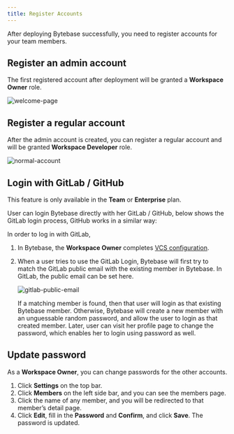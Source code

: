 ```yaml
---
title: Register Accounts
---
```


After deploying Bytebase successfully, you need to register accounts for your team members.

## Register an admin account

The first registered account after deployment will be granted a **Workspace Owner** role.

![welcome-page](/docs/get-started/configure-workspace/register-accounts/welcome-page.webp)

## **Register a regular account**

After the admin account is created, you can register a regular account and will be granted **Workspace Developer** role.

![normal-account](/docs/get-started/configure-workspace/register-accounts/normal-account.webp)

## Login with GitLab / GitHub

<hint-block type="info">

This feature is only available in the **Team** or **Enterprise** plan.

</hint-block>

User can login Bytebase directly with her GitLab / GitHub, below shows the GitLab login process,
GitHub works in a similar way:

In order to log in with GitLab,

1. In Bytebase, the **Workspace Owner** completes [VCS configuration](/docs/vcs-integration/add-git-provider).
2. When a user tries to use the GitLab Login, Bytebase will first try to match the GitLab public email with the existing member in Bytebase. In GitLab, the public email can be set here.

   ![gitlab-public-email](/docs/get-started/configure-workspace/register-accounts/gitlab-public-email.webp)

   If a matching member is found, then that user will login as that existing Bytebase member. Otherwise, Bytebase will create a new member with an unguessable random password, and allow the user to login as that created member. Later, user can visit her profile page to change the
   password, which enables her to login using password as well.

## Update password

As a **Workspace Owner**, you can change passwords for the other accounts.

1. Click **Settings** on the top bar.
2. Click **Members** on the left side bar, and you can see the members page.
3. Click the name of any member, and you will be redirected to that member’s detail page.
4. Click **Edit**, fill in the **Password** and **Confirm**, and click **Save**. The password is updated.
